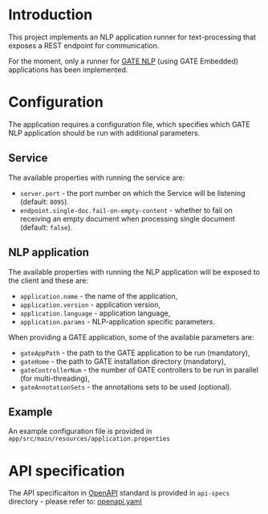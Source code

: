 # Introduction

This project implements an NLP application runner for text-processing that exposes a REST endpoint for communication.

For the moment, only a runner for [GATE NLP](https://gate.ac.uk/) (using GATE Embedded) applications has been implemented.


# Configuration

The application requires a configuration file, which specifies which GATE NLP application should be run with additional parameters. 

## Service
The available properties with running the service are:
- `server.port` - the port number on which the Service will be listening (default: `8095`).
- `endpoint.single-doc.fail-on-empty-content` - whether to fail on receiving an empty document when processing single document (default: `false`).

## NLP application
The available properties with running the NLP application will be exposed to the client and these are:
- `application.name` - the name of the application,
- `application.version` - application version,
- `application.language` - application language,
- `application.params` - NLP-application specific parameters.

When providing a GATE application, some of the available parameters are:
- `gateAppPath` - the path to the GATE application to be run (mandatory),
- `gateHome` - the path to GATE installation directory (mandatory),
- `gateControllerNum` - the number of GATE controllers to be run in parallel (for multi-threading),
- `gateAnnotationSets` - the annotations sets to be used (optional).

## Example

An example configuration file is provided in `app/src/main/resources/application.properties`

# API specification

The API specificaiton in [OpenAPI](https://www.openapis.org/) standard is provided in `api-specs` directory - please refer to: [openapi.yaml](api-specs/openapi.yaml)
